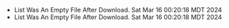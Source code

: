 *  List Was An Empty File After Download. Sat Mar 16 00:20:18 MDT 2024
*  List Was An Empty File After Download. Sat Mar 16 00:20:18 MDT 2024
